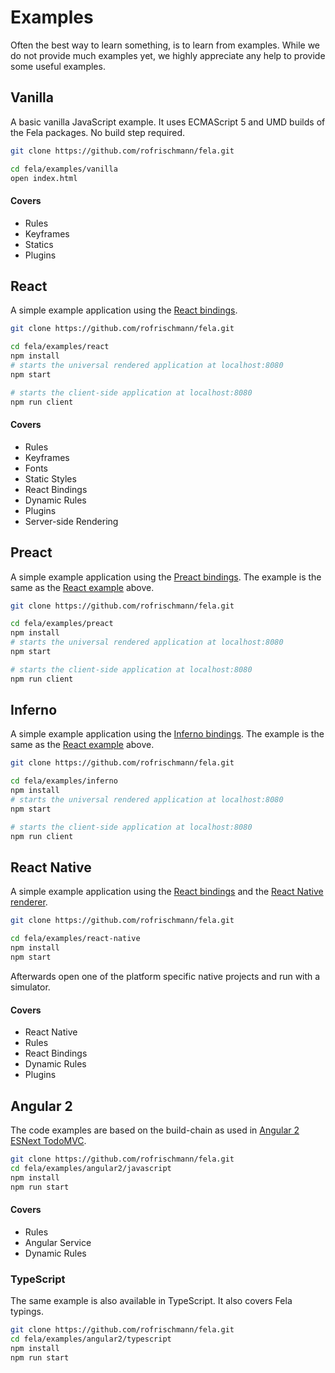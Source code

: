 # Examples

Often the best way to learn something, is to learn from examples.
While we do not provide much examples yet, we highly appreciate any help to provide some useful examples.

## Vanilla
A basic vanilla JavaScript example. It uses ECMAScript 5 and UMD builds of the Fela packages. No build step required.
```sh
git clone https://github.com/rofrischmann/fela.git

cd fela/examples/vanilla
open index.html
```

#### Covers
* Rules
* Keyframes
* Statics
* Plugins

## React
A simple example application using the [React bindings](https://github.com/rofrischmann/fela/tree/master/packages/react-fela).

```sh
git clone https://github.com/rofrischmann/fela.git

cd fela/examples/react
npm install
# starts the universal rendered application at localhost:8080
npm start

# starts the client-side application at localhost:8080
npm run client
```

#### Covers
* Rules
* Keyframes
* Fonts
* Static Styles
* React Bindings
* Dynamic Rules
* Plugins
* Server-side Rendering

## Preact
A simple example application using the [Preact bindings](https://github.com/rofrischmann/fela/tree/master/packages/preact-fela).
The example is the same as the [React example](#react) above.

```sh
git clone https://github.com/rofrischmann/fela.git

cd fela/examples/preact
npm install
# starts the universal rendered application at localhost:8080
npm start

# starts the client-side application at localhost:8080
npm run client
```

## Inferno
A simple example application using the [Inferno bindings](https://github.com/rofrischmann/fela/tree/master/packages/inferno-fela).
The example is the same as the [React example](#react) above.

```sh
git clone https://github.com/rofrischmann/fela.git

cd fela/examples/inferno
npm install
# starts the universal rendered application at localhost:8080
npm start

# starts the client-side application at localhost:8080
npm run client
```

## React Native
A simple example application using the [React bindings](https://github.com/rofrischmann/fela/tree/master/packages/react-fela) and the [React Native renderer](http://fela.js.org/docs/guides/UsageWithReactNative.html#native-renderer).

```sh
git clone https://github.com/rofrischmann/fela.git

cd fela/examples/react-native
npm install
npm start
```

Afterwards open one of the platform specific native projects and run with a simulator.

#### Covers
* React Native
* Rules
* React Bindings
* Dynamic Rules
* Plugins

## Angular 2
The code examples are based on the build-chain as used in [Angular 2 ESNext TodoMVC](https://github.com/blacksonic/angular2-esnext-todomvc).

```sh
git clone https://github.com/rofrischmann/fela.git
cd fela/examples/angular2/javascript
npm install
npm run start
```

#### Covers
* Rules
* Angular Service
* Dynamic Rules

### TypeScript
The same example is also available in TypeScript. It also covers Fela typings.
```sh
git clone https://github.com/rofrischmann/fela.git
cd fela/examples/angular2/typescript
npm install
npm run start
```
